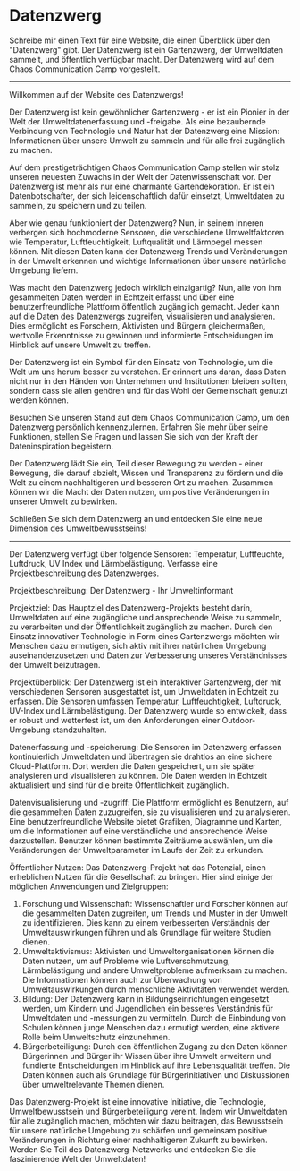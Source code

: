 # Datenzwerg

Schreibe mir einen Text für eine Website, die einen Überblick über den "Datenzwerg" gibt. Der Datenzwerg ist ein Gartenzwerg, der Umweltdaten sammelt, und öffentlich verfügbar macht. Der Datenzwerg wird auf dem Chaos Communication Camp vorgestellt.

---


Willkommen auf der Website des Datenzwergs!

Der Datenzwerg ist kein gewöhnlicher Gartenzwerg - er ist ein Pionier in der Welt der Umweltdatenerfassung und -freigabe. Als eine bezaubernde Verbindung von Technologie und Natur hat der Datenzwerg eine Mission: Informationen über unsere Umwelt zu sammeln und für alle frei zugänglich zu machen.

Auf dem prestigeträchtigen Chaos Communication Camp stellen wir stolz unseren neuesten Zuwachs in der Welt der Datenwissenschaft vor. Der Datenzwerg ist mehr als nur eine charmante Gartendekoration. Er ist ein Datenbotschafter, der sich leidenschaftlich dafür einsetzt, Umweltdaten zu sammeln, zu speichern und zu teilen.

Aber wie genau funktioniert der Datenzwerg? Nun, in seinem Inneren verbergen sich hochmoderne Sensoren, die verschiedene Umweltfaktoren wie Temperatur, Luftfeuchtigkeit, Luftqualität und Lärmpegel messen können. Mit diesen Daten kann der Datenzwerg Trends und Veränderungen in der Umwelt erkennen und wichtige Informationen über unsere natürliche Umgebung liefern.

Was macht den Datenzwerg jedoch wirklich einzigartig? Nun, alle von ihm gesammelten Daten werden in Echtzeit erfasst und über eine benutzerfreundliche Plattform öffentlich zugänglich gemacht. Jeder kann auf die Daten des Datenzwergs zugreifen, visualisieren und analysieren. Dies ermöglicht es Forschern, Aktivisten und Bürgern gleichermaßen, wertvolle Erkenntnisse zu gewinnen und informierte Entscheidungen im Hinblick auf unsere Umwelt zu treffen.

Der Datenzwerg ist ein Symbol für den Einsatz von Technologie, um die Welt um uns herum besser zu verstehen. Er erinnert uns daran, dass Daten nicht nur in den Händen von Unternehmen und Institutionen bleiben sollten, sondern dass sie allen gehören und für das Wohl der Gemeinschaft genutzt werden können.

Besuchen Sie unseren Stand auf dem Chaos Communication Camp, um den Datenzwerg persönlich kennenzulernen. Erfahren Sie mehr über seine Funktionen, stellen Sie Fragen und lassen Sie sich von der Kraft der Dateninspiration begeistern.

Der Datenzwerg lädt Sie ein, Teil dieser Bewegung zu werden - einer Bewegung, die darauf abzielt, Wissen und Transparenz zu fördern und die Welt zu einem nachhaltigeren und besseren Ort zu machen. Zusammen können wir die Macht der Daten nutzen, um positive Veränderungen in unserer Umwelt zu bewirken.

Schließen Sie sich dem Datenzwerg an und entdecken Sie eine neue Dimension des Umweltbewusstseins!

---

Der Datenzwerg verfügt über folgende Sensoren: Temperatur, Luftfeuchte, Luftdruck, UV Index und Lärmbelästigung. Verfasse eine Projektbeschreibung des Datenzwerges.



Projektbeschreibung: Der Datenzwerg - Ihr Umweltinformant

Projektziel:
Das Hauptziel des Datenzwerg-Projekts besteht darin, Umweltdaten auf eine zugängliche und ansprechende Weise zu sammeln, 
zu verarbeiten und der Öffentlichkeit zugänglich zu machen. Durch den Einsatz innovativer Technologie in Form eines Gartenzwergs 
möchten wir Menschen dazu ermutigen, sich aktiv mit ihrer natürlichen Umgebung auseinanderzusetzen und Daten zur Verbesserung unseres Verständnisses der Umwelt beizutragen.

Projektüberblick:
Der Datenzwerg ist ein interaktiver Gartenzwerg, der mit verschiedenen Sensoren ausgestattet ist, 
um Umweltdaten in Echtzeit zu erfassen. Die Sensoren umfassen Temperatur, Luftfeuchtigkeit, Luftdruck, UV-Index und Lärmbelästigung. 
Der Datenzwerg wurde so entwickelt, dass er robust und wetterfest ist, um den Anforderungen einer Outdoor-Umgebung standzuhalten.

Datenerfassung und -speicherung:
Die Sensoren im Datenzwerg erfassen kontinuierlich Umweltdaten und übertragen sie drahtlos an eine sichere Cloud-Plattform. 
Dort werden die Daten gespeichert, um sie später analysieren und visualisieren zu können. Die Daten werden in Echtzeit aktualisiert und sind für die breite Öffentlichkeit zugänglich.

Datenvisualisierung und -zugriff:
Die Plattform ermöglicht es Benutzern, auf die gesammelten Daten zuzugreifen, sie zu visualisieren und zu analysieren. 
Eine benutzerfreundliche Website bietet Grafiken, Diagramme und Karten, um die Informationen auf eine verständliche und ansprechende Weise darzustellen. 
Benutzer können bestimmte Zeiträume auswählen, um die Veränderungen der Umweltparameter im Laufe der Zeit zu erkunden.

Öffentlicher Nutzen:
Das Datenzwerg-Projekt hat das Potenzial, einen erheblichen Nutzen für die Gesellschaft zu bringen. 
Hier sind einige der möglichen Anwendungen und Zielgruppen:

1. Forschung und Wissenschaft: Wissenschaftler und Forscher können auf die gesammelten Daten zugreifen, 
   um Trends und Muster in der Umwelt zu identifizieren. Dies kann zu einem verbesserten Verständnis der Umweltauswirkungen führen und als Grundlage für weitere Studien dienen.
2. Umweltaktivismus: Aktivisten und Umweltorganisationen können die Daten nutzen, um auf Probleme wie Luftverschmutzung, 
   Lärmbelästigung und andere Umweltprobleme aufmerksam zu machen. Die Informationen können auch zur Überwachung von Umweltauswirkungen durch menschliche Aktivitäten verwendet werden.
3. Bildung: Der Datenzwerg kann in Bildungseinrichtungen eingesetzt werden, um Kindern und Jugendlichen ein besseres Verständnis für Umweltdaten und -messungen zu vermitteln.
   Durch die Einbindung von Schulen können junge Menschen dazu ermutigt werden, eine aktivere Rolle beim Umweltschutz einzunehmen.
4. Bürgerbeteiligung: Durch den öffentlichen Zugang zu den Daten können Bürgerinnen und Bürger ihr Wissen über ihre Umwelt erweitern und fundierte Entscheidungen im Hinblick auf ihre Lebensqualität treffen. Die Daten können auch als Grundlage für Bürgerinitiativen und Diskussionen über umweltrelevante Themen dienen.

Das Datenzwerg-Projekt ist eine innovative Initiative, die Technologie, Umweltbewusstsein und Bürgerbeteiligung vereint. 
Indem wir Umweltdaten für alle zugänglich machen, möchten wir dazu beitragen, 
das Bewusstsein für unsere natürliche Umgebung zu schärfen und gemeinsam positive Veränderungen in Richtung einer nachhaltigeren Zukunft zu bewirken. 
Werden Sie Teil des Datenzwerg-Netzwerks und entdecken Sie die faszinierende Welt der Umweltdaten!
